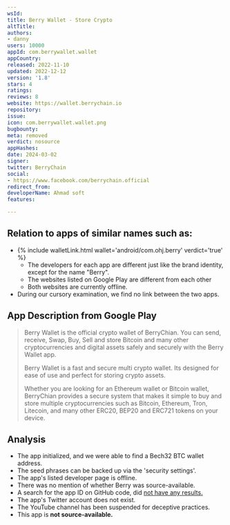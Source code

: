 ```yaml
---
wsId: 
title: Berry Wallet - Store Crypto
altTitle: 
authors:
- danny
users: 10000
appId: com.berrywallet.wallet
appCountry: 
released: 2022-11-10
updated: 2022-12-12
version: '1.8'
stars: 4
ratings: 
reviews: 8
website: https://wallet.berrychain.io
repository: 
issue: 
icon: com.berrywallet.wallet.png
bugbounty: 
meta: removed
verdict: nosource
appHashes: 
date: 2024-03-02
signer: 
twitter: BerryChain
social:
- https://www.facebook.com/berrychain.official
redirect_from: 
developerName: Ahmad soft
features: 

---
```


## Relation to apps of similar names such as:

- {% include walletLink.html wallet='android/com.ohj.berry' verdict='true' %}
  - The developers for each app are different just like the brand identity, except for the name "Berry".
  - The websites listed on Google Play are different from each other
  - Both websites are currently offline.
- During our cursory examination, we find no link between the two apps.

## App Description from Google Play

> Berry Wallet is the official crypto wallet of BerryChian. You can send, receive, Swap, Buy, Sell and store Bitcoin and many other cryptocurrencies and digital assets safely and securely with the Berry Wallet app.
>
> Berry Wallet is a fast and secure multi crypto wallet. Its designed for ease of use and perfect for storing crypto assets.
>
> Whether you are looking for an Ethereum wallet or Bitcoin wallet, BerryChian provides a secure system that makes it simple to buy and store multiple cryptocurrencies such as Bitcoin, Ethereum, Tron, Litecoin, and many other ERC20, BEP20 and ERC721 tokens on your device.

## Analysis 

- The app initialized, and we were able to find a Bech32 BTC wallet address. 
- The seed phrases can be backed up via the 'security settings'.
- The app's listed developer page is offline.
- There was no mention of whether Berry was source-available.
- A search for the app ID on GitHub code, did [not have any results.](https://github.com/search?q=com.berrywallet.wallet&type=code)
- The app's Twitter account does not exist.
- The YouTube channel has been suspended for deceptive practices.
- This app is **not source-available.**
